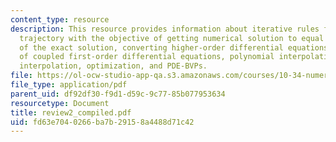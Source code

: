 ```yaml
---
content_type: resource
description: This resource provides information about iterative rules for updating
  trajectory with the objective of getting numerical solution to equal to the integration
  of the exact solution, converting higher-order differential equations into systems
  of coupled first-order differential equations, polynomial interpolation, Lagrange
  interpolation, optimization, and PDE-BVPs.
file: https://ol-ocw-studio-app-qa.s3.amazonaws.com/courses/10-34-numerical-methods-applied-to-chemical-engineering-fall-2005/fd63e7040266ba7b29158a4488d71c42_review2_compiled.pdf
file_type: application/pdf
parent_uid: df92df30-f9d1-d59c-9c77-85b077953634
resourcetype: Document
title: review2_compiled.pdf
uid: fd63e704-0266-ba7b-2915-8a4488d71c42
---
```

